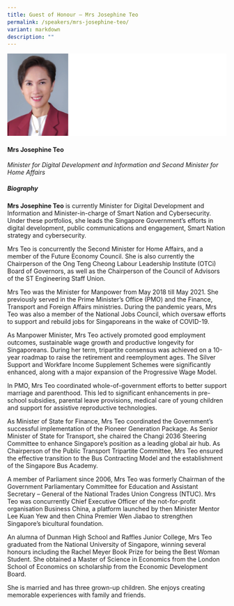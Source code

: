 ```yaml
---
title: Guest of Honour – Mrs Josephine Teo
permalink: /speakers/mrs-josephine-teo/
variant: markdown
description: ""
---
```

![](/images/2024%20speakers/Mrs_Josephine_Teo.png)
#### **Mrs Josephine Teo**

*Minister for Digital Development and Information and Second Minister for Home Affairs*

##### **Biography**
**Mrs Josephine Teo** is currently Minister for Digital Development and Information and Minister-in-charge of Smart Nation and Cybersecurity. Under these portfolios, she leads the Singapore Government’s efforts in digital development, public communications and engagement, Smart Nation strategy and cybersecurity.

Mrs Teo is concurrently the Second Minister for Home Affairs, and a member of the Future Economy Council. She is also currently the Chairperson of the Ong Teng Cheong Labour Leadership Institute (OTCi) Board of Governors, as well as the Chairperson of the Council of Advisors of the ST Engineering Staff Union.

Mrs Teo was the Minister for Manpower from May 2018 till May 2021. She previously served in the Prime Minister’s Office (PMO) and the Finance, Transport and Foreign Affairs ministries. During the pandemic years, Mrs Teo was also a member of the National Jobs Council, which oversaw efforts to support and rebuild jobs for Singaporeans in the wake of COVID-19.

As Manpower Minister, Mrs Teo actively promoted good employment outcomes, sustainable wage growth and productive longevity for Singaporeans. During her term, tripartite consensus was achieved on a 10-year roadmap to raise the retirement and reemployment ages. The Silver Support and Workfare Income Supplement Schemes were significantly enhanced, along with a major expansion of the Progressive Wage Model.

In PMO, Mrs Teo coordinated whole-of-government efforts to better support marriage and parenthood. This led to significant enhancements in pre-school subsidies, parental leave provisions, medical care of young children and support for assistive reproductive technologies.

As Minister of State for Finance, Mrs Teo coordinated the Government’s successful implementation of the Pioneer Generation Package. As Senior Minister of State for Transport, she chaired the Changi 2036 Steering Committee to enhance Singapore’s position as a leading global air hub. As Chairperson of the Public Transport Tripartite Committee, Mrs Teo ensured the effective transition to the Bus Contracting Model and the establishment of the Singapore Bus Academy.

A member of Parliament since 2006, Mrs Teo was formerly Chairman of the Government Parliamentary Committee for Education and Assistant Secretary – General of the National Trades Union Congress (NTUC). Mrs Teo was concurrently Chief Executive Officer of the not-for-profit organisation Business China, a platform launched by then Minister Mentor Lee Kuan Yew and then China Premier Wen Jiabao to strengthen Singapore’s bicultural foundation.

An alumna of Dunman High School and Raffles Junior College, Mrs Teo graduated from the National University of Singapore, winning several honours including the Rachel Meyer Book Prize for being the Best Woman Student. She obtained a Master of Science in Economics from the London School of Economics on scholarship from the Economic Development Board.

She is married and has three grown-up children. She enjoys creating memorable experiences with family and friends.
